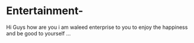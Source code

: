 # Entertainment-
Hi Guys how are you i am waleed enterprise to you to enjoy the happiness and be good to yourself ...
